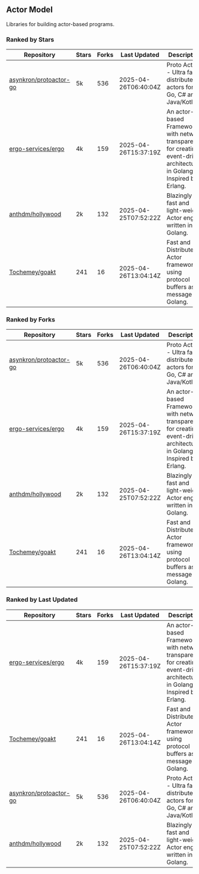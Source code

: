## Actor Model

Libraries for building actor-based programs.

### Ranked by Stars

| Repository | Stars | Forks | Last Updated | Description | 
|------------|-------|-------|--------------|-------------|
| [asynkron/protoactor-go](https://github.com/asynkron/protoactor-go) | 5k | 536 | 2025-04-26T06:40:04Z |  Proto Actor - Ultra fast distributed actors for Go, C# and Java/Kotlin. |
| [ergo-services/ergo](https://github.com/ergo-services/ergo) | 4k | 159 | 2025-04-26T15:37:19Z |  An actor-based Framework with network transparency for creating event-driven architecture in Golang. Inspired by Erlang. |
| [anthdm/hollywood](https://github.com/anthdm/hollywood) | 2k | 132 | 2025-04-25T07:52:22Z |  Blazingly fast and light-weight Actor engine written in Golang. |
| [Tochemey/goakt](https://github.com/Tochemey/goakt) | 241 | 16 | 2025-04-26T13:04:14Z |  Fast and Distributed Actor framework using protocol buffers as message for Golang. |

### Ranked by Forks

| Repository | Stars | Forks | Last Updated | Description | 
|------------|-------|-------|--------------|-------------|
| [asynkron/protoactor-go](https://github.com/asynkron/protoactor-go) | 5k | 536 | 2025-04-26T06:40:04Z |  Proto Actor - Ultra fast distributed actors for Go, C# and Java/Kotlin. |
| [ergo-services/ergo](https://github.com/ergo-services/ergo) | 4k | 159 | 2025-04-26T15:37:19Z |  An actor-based Framework with network transparency for creating event-driven architecture in Golang. Inspired by Erlang. |
| [anthdm/hollywood](https://github.com/anthdm/hollywood) | 2k | 132 | 2025-04-25T07:52:22Z |  Blazingly fast and light-weight Actor engine written in Golang. |
| [Tochemey/goakt](https://github.com/Tochemey/goakt) | 241 | 16 | 2025-04-26T13:04:14Z |  Fast and Distributed Actor framework using protocol buffers as message for Golang. |

### Ranked by Last Updated

| Repository | Stars | Forks | Last Updated | Description | 
|------------|-------|-------|--------------|-------------|
| [ergo-services/ergo](https://github.com/ergo-services/ergo) | 4k | 159 | 2025-04-26T15:37:19Z |  An actor-based Framework with network transparency for creating event-driven architecture in Golang. Inspired by Erlang. |
| [Tochemey/goakt](https://github.com/Tochemey/goakt) | 241 | 16 | 2025-04-26T13:04:14Z |  Fast and Distributed Actor framework using protocol buffers as message for Golang. |
| [asynkron/protoactor-go](https://github.com/asynkron/protoactor-go) | 5k | 536 | 2025-04-26T06:40:04Z |  Proto Actor - Ultra fast distributed actors for Go, C# and Java/Kotlin. |
| [anthdm/hollywood](https://github.com/anthdm/hollywood) | 2k | 132 | 2025-04-25T07:52:22Z |  Blazingly fast and light-weight Actor engine written in Golang. |

